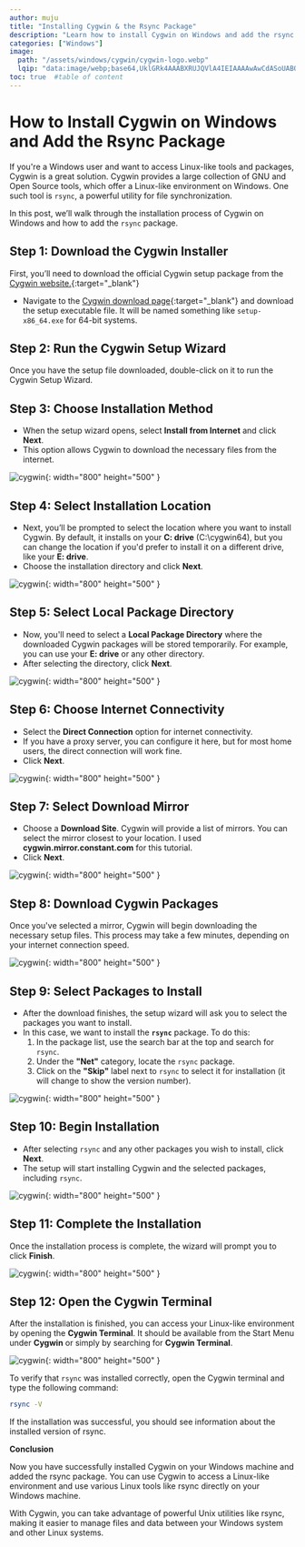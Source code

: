 ```yaml
---
author: muju
title: "Installing Cygwin & the Rsync Package"
description: "Learn how to install Cygwin on Windows and add the rsync package to get Linux-like tools on your system."
categories: ["Windows"]
image:
  path: "/assets/windows/cygwin/cygwin-logo.webp"
  lqip: "data:image/webp;base64,UklGRk4AAABXRUJQVlA4IEIAAAAwAwCdASoUABQAPpFCnEolo6KhqAgAsBIJaQAALnVQXBRgAP78RJD2aUd05mJlAVefTdkxu2zR7kIkgJgzhNYAAAA="
toc: true  #table of content
---
```


# How to Install Cygwin on Windows and Add the Rsync Package

If you're a Windows user and want to access Linux-like tools and packages, Cygwin is a great solution. Cygwin provides a large collection of GNU and Open Source tools, which offer a Linux-like environment on Windows. One such tool is `rsync`, a powerful utility for file synchronization.

In this post, we’ll walk through the installation process of Cygwin on Windows and how to add the `rsync` package.

## Step 1: Download the Cygwin Installer

First, you’ll need to download the official Cygwin setup package from the [Cygwin website.](https://www.cygwin.com/){:target="_blank"}

- Navigate to the [Cygwin download page](https://www.cygwin.com/){:target="_blank"} and download the setup executable file. It will be named something like `setup-x86_64.exe` for 64-bit systems.

## Step 2: Run the Cygwin Setup Wizard

Once you have the setup file downloaded, double-click on it to run the Cygwin Setup Wizard.

## Step 3: Choose Installation Method

- When the setup wizard opens, select **Install from Internet** and click **Next**.
- This option allows Cygwin to download the necessary files from the internet.

![cygwin](/assets/windows/cygwin/cygwin.png){: width="800" height="500" }

## Step 4: Select Installation Location

- Next, you’ll be prompted to select the location where you want to install Cygwin. By default, it installs on your **C: drive** (C:\cygwin64), but you can change the location if you'd prefer to install it on a different drive, like your **E: drive**.
- Choose the installation directory and click **Next**.

![cygwin](/assets/windows/cygwin/cygwin1.png){: width="800" height="500" }

## Step 5: Select Local Package Directory

- Now, you'll need to select a **Local Package Directory** where the downloaded Cygwin packages will be stored temporarily. For example, you can use your **E: drive** or any other directory.
- After selecting the directory, click **Next**.

![cygwin](/assets/windows/cygwin/cygwin2.png){: width="800" height="500" }

## Step 6: Choose Internet Connectivity

- Select the **Direct Connection** option for internet connectivity.
- If you have a proxy server, you can configure it here, but for most home users, the direct connection will work fine.
- Click **Next**.

![cygwin](/assets/windows/cygwin/cygwin3.png){: width="800" height="500" }

## Step 7: Select Download Mirror

- Choose a **Download Site**. Cygwin will provide a list of mirrors. You can select the mirror closest to your location. I used **cygwin.mirror.constant.com** for this tutorial.
- Click **Next**.

![cygwin](/assets/windows/cygwin/cygwin4.png){: width="800" height="500" }

## Step 8: Download Cygwin Packages

Once you've selected a mirror, Cygwin will begin downloading the necessary setup files. This process may take a few minutes, depending on your internet connection speed.

![cygwin](/assets/windows/cygwin/cygwin5.png){: width="800" height="500" }

## Step 9: Select Packages to Install

- After the download finishes, the setup wizard will ask you to select the packages you want to install.
- In this case, we want to install the **`rsync`** package. To do this:
  1. In the package list, use the search bar at the top and search for `rsync`.
  2. Under the **"Net"** category, locate the `rsync` package.
  3. Click on the **"Skip"** label next to `rsync` to select it for installation (it will change to show the version number).
  
![cygwin](/assets/windows/cygwin/cygwin6.png){: width="800" height="500" }

## Step 10: Begin Installation

- After selecting `rsync` and any other packages you wish to install, click **Next**.
- The setup will start installing Cygwin and the selected packages, including `rsync`.

![cygwin](/assets/windows/cygwin/cygwin7.png){: width="800" height="500" }

## Step 11: Complete the Installation

Once the installation process is complete, the wizard will prompt you to click **Finish**.

![cygwin](/assets/windows/cygwin/cygwin8.png){: width="800" height="500" }

## Step 12: Open the Cygwin Terminal

After the installation is finished, you can access your Linux-like environment by opening the **Cygwin Terminal**. It should be available from the Start Menu under **Cygwin** or simply by searching for **Cygwin Terminal**. 

![cygwin](/assets/windows/cygwin/cygwin9.png){: width="800" height="500" }

To verify that `rsync` was installed correctly, open the Cygwin terminal and type the following command:

```bash
rsync -V
```

If the installation was successful, you should see information about the installed version of rsync.

**Conclusion**

Now you have successfully installed Cygwin on your Windows machine and added the rsync package. You can use Cygwin to access a Linux-like environment and use various Linux tools like rsync directly on your Windows machine.

With Cygwin, you can take advantage of powerful Unix utilities like rsync, making it easier to manage files and data between your Windows system and other Linux systems.